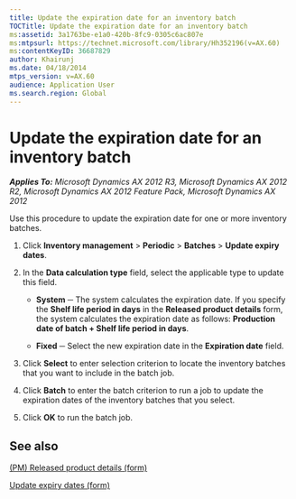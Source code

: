 ```yaml
---
title: Update the expiration date for an inventory batch
TOCTitle: Update the expiration date for an inventory batch
ms:assetid: 3a1763be-e1a0-420b-8fc9-0305c6ac807e
ms:mtpsurl: https://technet.microsoft.com/library/Hh352196(v=AX.60)
ms:contentKeyID: 36687829
author: Khairunj
ms.date: 04/18/2014
mtps_version: v=AX.60
audience: Application User
ms.search.region: Global
---
```


# Update the expiration date for an inventory batch 


_**Applies To:** Microsoft Dynamics AX 2012 R3, Microsoft Dynamics AX 2012 R2, Microsoft Dynamics AX 2012 Feature Pack, Microsoft Dynamics AX 2012_

Use this procedure to update the expiration date for one or more inventory batches.

1.  Click **Inventory management** \> **Periodic** \> **Batches** \> **Update expiry dates**.

2.  In the **Data calculation type** field, select the applicable type to update this field.
    
      - **System** ─ The system calculates the expiration date. If you specify the **Shelf life period in days** in the **Released product details** form, the system calculates the expiration date as follows: **Production date of batch + Shelf life period in days**.
    
      - **Fixed** ─ Select the new expiration date in the **Expiration date** field.

3.  Click **Select** to enter selection criterion to locate the inventory batches that you want to include in the batch job.

4.  Click **Batch** to enter the batch criterion to run a job to update the expiration dates of the inventory batches that you select.

5.  Click **OK** to run the batch job.

## See also

[(PM) Released product details (form)](https://technet.microsoft.com/library/hh352306\(v=ax.60\))

[Update expiry dates (form)](https://technet.microsoft.com/library/hh227601\(v=ax.60\))

  


